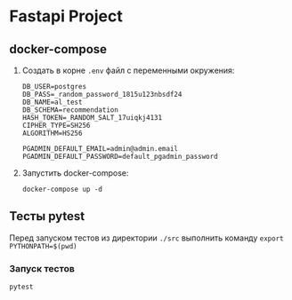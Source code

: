 # Fastapi Project

## docker-compose

1. Создать в корне `.env` файл с переменными окружения:

    ```shell
    DB_USER=postgres
    DB_PASS=_random_password_1815u123nbsdf24
    DB_NAME=al_test
    DB_SCHEMA=recommendation
    HASH_TOKEN=_RANDOM_SALT_17uiqkj4131
    CIPHER_TYPE=SH256
    ALGORITHM=HS256

    PGADMIN_DEFAULT_EMAIL=admin@admin.email
    PGADMIN_DEFAULT_PASSWORD=default_pgadmin_password
    ```

2. Запустить docker-compose:

    ```shell
    docker-compose up -d
    ```

## Тесты pytest

Перед запуском тестов из директории `./src` выполнить команду `export PYTHONPATH=$(pwd)`

### Запуск тестов

```sh
pytest
```
